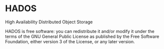 HADOS
=====

High Availability Distributed Object Storage


HADOS is free software: you can redistribute it and/or modify it under the terms of the GNU General Public License as published by
the Free Software Foundation, either version 3 of the License, or any later version.